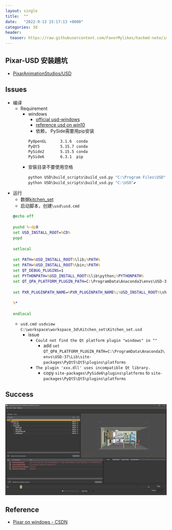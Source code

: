 ```yaml
---
layout: single
title:  ""
date:   "2022-9-13 15:17:13 +0800"
categories: 3d
header:
  teaser: https://raw.githubusercontent.com/FavorMylikes/hackmd-note/img/img1663053520068.jpg
---
```


## Pixar-USD 安装趟坑

- [PixarAnimationStudios/USD](https://github.com/PixarAnimationStudios/USD)

## Issues

- 编译
  - Requirement
    - windows
      - [official usd-windows](https://github.com/PixarAnimationStudios/USD/tree/3abc46452b1271df7650e9948fef9f0ce602e3b2#windows)
      - [reference usd on win10](https://tinyhawkus.com/2019/01/04/pixar-usd-on-windows-10/a)
      - 依赖， PySide需要用pip安装
      ```
      PyOpenGL      3.1.6  conda
      PyQt5         5.15.7 conda
      PySide2       5.15.5 conda
      PySide6       6.3.1  pip
      ```
    - 安裝目录不要使用空格
      ```cmd
      python USD\build_scripts\build_usd.py "C:\Program Files\USD" ❌
      python USD\build_scripts\build_usd.py "C:\USD"✔️
      ```
- 运行
  - 数据[kitchen_set](https://graphics.pixar.com/usd/release/dl_downloads.html)
  - 启动脚本，创建`\usd\usd.cmd`
  ```bat
  @echo off

  pushd %~dp0
  set USD_INSTALL_ROOT=%CD%
  popd

  setlocal

  set PATH=%USD_INSTALL_ROOT%\lib;%PATH%
  set PATH=%USD_INSTALL_ROOT%\bin;%PATH%
  set QT_DEBUG_PLUGINS=1
  set PYTHONPATH=%USD_INSTALL_ROOT%\lib\python;%PYTHONPATH%
  set QT_QPA_PLATFORM_PLUGIN_PATH=C:\ProgramData\Anaconda3\envs\USD-37\Lib\site-packages\PyQt5\Qt5\plugins\platforms

  set PXR_PLUGINPATH_NAME=%PXR_PLUGINPATH_NAME%;%USD_INSTALL_ROOT%\share\usd\plugins

  %*

  endlocal
  ```
  - `usd.cmd usdview C:\workspace\workspace_3d\Kitchen_set\Kitchen_set.usd`
    - issue
      - `Could not find the Qt platform plugin "windows" in ""`
        - add `set QT_QPA_PLATFORM_PLUGIN_PATH=C:\ProgramData\Anaconda3\envs\USD-37\Lib\site-packages\PyQt5\Qt5\plugins\platforms`
      - `The plugin 'xxx.dll' uses incompatible Qt library.`
        - copy `site-packages\PySide6\plugins\platforms` to `site-packages\PyQt5\Qt5\plugins\platforms`

## Success

![kitchen-set](https://raw.githubusercontent.com/FavorMylikes/hackmd-note/img/img1663053520068.jpg)

## Reference

- [Pixar on windows - CSDN](https://blog.csdn.net/pengyancai/article/details/71908445)
